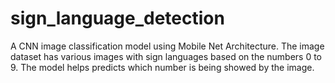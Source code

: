 # sign_language_detection
A CNN image classification model using Mobile Net Architecture. The image dataset has various images with sign languages based on the numbers 0 to 9. The model helps predicts which number is being showed by the image.
